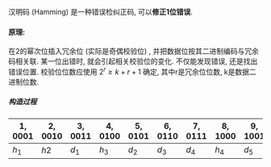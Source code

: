 汉明码 (Hamming) 是一种错误检纠正码, 可以**修正1位错误**.

#### 原理:   

在2的幂次位插入冗余位 (实际是奇偶校验位) , 并把数据位按其二进制编码与冗余码相关联. 某一位出错时, 就会引起相关校验位的变化. 不仅能发现错误, 还是找出错误位置. 校验位位数应使用 $2^r\geq k+r+1$ 确定, 其中r是冗余位位数, k是数据二进制位数.

##### 构造过程
| 1, 0001     | 2, 0010    | 3, 0011    | 4, 0100 | 5, 0101     | 6, 0110     | 7, 0111     | 8, 1000   | 9, 1001   | 10, 1010  | 11, 1011  |
| ----- | ---- | ----- | ----- | ----- | ----- | ----- | --- | --- | --- | --- |
| $h_1$ | $h2$ | $d_1$ | $h_3$|$d_2$ | $d_3$ | $d_4$ |$h_4$| $d_5$ | $d_6$ |   $d_7$   | 